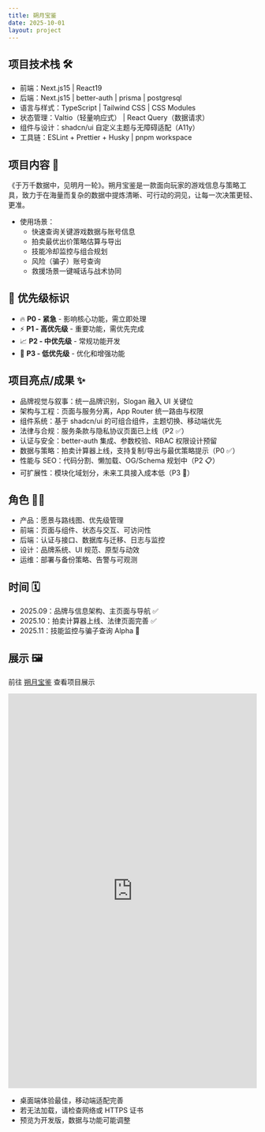 ```yaml
---
title: 朔月宝鉴
date: 2025-10-01
layout: project
---
```


## 项目技术栈 🛠️

- 前端：Next.js15 | React19
- 后端：Next.js15 | better-auth | prisma | postgresql
- 语言与样式：TypeScript | Tailwind CSS | CSS Modules
- 状态管理：Valtio（轻量响应式） | React Query（数据请求）
- 组件与设计：shadcn/ui 自定义主题与无障碍适配（A11y）
- 工具链：ESLint + Prettier + Husky | pnpm workspace

## 项目内容 🎫

《于万千数据中，见明月一轮》。朔月宝鉴是一款面向玩家的游戏信息与策略工具，致力于在海量而复杂的数据中提炼清晰、可行动的洞见，让每一次决策更轻、更准。

- 使用场景：
  - 快速查询关键游戏数据与账号信息
  - 拍卖最优出价策略估算与导出
  - 技能冷却监控与组合规划
  - 风险（骗子）账号查询
  - 救援场景一键喊话与战术协同

## 🎯 优先级标识

- 🔥 **P0 - 紧急** - 影响核心功能，需立即处理
- ⚡ **P1 - 高优先级** - 重要功能，需优先完成
- 📈 **P2 - 中优先级** - 常规功能开发
- 🔮 **P3 - 低优先级** - 优化和增强功能

## 项目亮点/成果 ✨

- 品牌视觉与叙事：统一品牌识别，Slogan 融入 UI 关键位
- 架构与工程：页面与服务分离，App Router 统一路由与权限
- 组件系统：基于 shadcn/ui 的可组合组件，主题切换、移动端优先
- 法律与合规：服务条款与隐私协议页面已上线（P2 ✅）
- 认证与安全：better-auth 集成、参数校验、RBAC 权限设计预留
- 数据与策略：拍卖计算器上线，支持复制/导出与最优策略提示（P0 ✅）
- 性能与 SEO：代码分割、懒加载、OG/Schema 规划中（P2 📋）
- 可扩展性：模块化域划分，未来工具接入成本低（P3 🔮）

## 角色 👨‍💻

- 产品：愿景与路线图、优先级管理
- 前端：页面与组件、状态与交互、可访问性
- 后端：认证与接口、数据库与迁移、日志与监控
- 设计：品牌系统、UI 规范、原型与动效
- 运维：部署与备份策略、告警与可观测

## 时间 🗓️

- 2025.09：品牌与信息架构、主页面与导航 ✅
- 2025.10：拍卖计算器上线、法律页面完善 ✅
- 2025.11：技能监控与骗子查询 Alpha 🚧

## 展示 🖼️

前往 [朔月宝鉴](http://zxmoon.art/) 查看项目展示

<iframe src="http://zxmoon.art/" frameborder="0" width="100%" height="800px"></iframe>

- 桌面端体验最佳，移动端适配完善
- 若无法加载，请检查网络或 HTTPS 证书
- 预览为开发版，数据与功能可能调整
